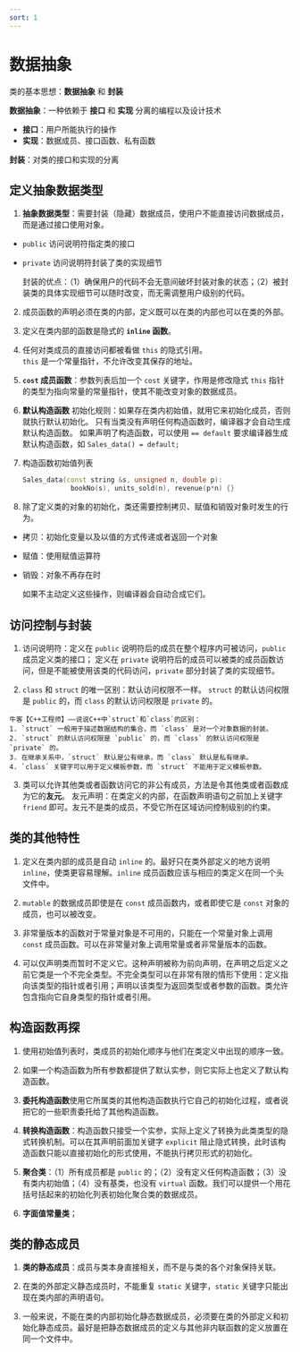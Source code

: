 ```yaml
---
sort: 1
---
```


# 数据抽象

类的基本思想：**数据抽象** 和 **封装**  

**数据抽象**：一种依赖于 **接口** 和 **实现** 分离的编程以及设计技术  
- **接口**：用户所能执行的操作      
- **实现**：数据成员、接口函数、私有函数  

**封装**：对类的接口和实现的分离

## 定义抽象数据类型
1. **抽象数据类型**：需要封装（隐藏）数据成员，使用户不能直接访问数据成员，而是通过接口使用对象。
- `public` 访问说明符指定类的接口  
- `private` 访问说明符封装了类的实现细节  
    
    封装的优点：（1）确保用户的代码不会无意间破坏封装对象的状态；（2）被封装类的具体实现细节可以随时改变，而无需调整用户级别的代码。
  
2. 成员函数的声明必须在类的内部，定义既可以在类的内部也可以在类的外部。
  
3. 定义在类内部的函数是隐式的 **`inline` 函数**。
  
4. 任何对类成员的直接访问都被看做 `this` 的隐式引用。  
    `this` 是一个常量指针，不允许改变其保存的地址。
  
5. **`cost` 成员函数**：参数列表后加一个 `cost` 关键字，作用是修改隐式 `this` 指针的类型为指向常量的常量指针，使其不能改变对象的数据成员。

6. **默认构造函数** 初始化规则：如果存在类内初始值，就用它来初始化成员，否则就执行默认初始化。
    只有当类没有声明任何构造函数时，编译器才会自动生成默认构造函数。
    如果声明了构造函数，可以使用 `== default` 要求编译器生成默认构造函数，如 `Sales_data() = default;`

7. 构造函数初始值列表
    ```cpp
    Sales_data(const string &s, unsigned n, double p):
                bookNo(s), units_sold(n), revenue(p*n) {}
    ```

8. 除了定义类的对象的初始化，类还需要控制拷贝、赋值和销毁对象时发生的行为。
- 拷贝：初始化变量以及以值的方式传递或者返回一个对象
- 赋值：使用赋值运算符
- 销毁：对象不再存在时  
    
    如果不主动定义这些操作，则编译器会自动合成它们。

## 访问控制与封装
1. 访问说明符：定义在 `public` 说明符后的成员在整个程序内可被访问，`public` 成员定义类的接口；
    定义在 `private` 说明符后的成员可以被类的成员函数访问，但是不能被使用该类的代码访问，`private` 部分封装了类的实现细节。

2. `class` 和 `struct` 的唯一区别：默认访问权限不一样。
    `struct` 的默认访问权限是 `public` 的，而 `class` 的默认访问权限是 `private` 的。

```note
牛客【C++工程师】——说说C++中`struct`和`class`的区别：
1. `struct` 一般用于描述数据结构的集合，而 `class` 是对一个对象数据的封装。
2. `struct` 的默认访问权限是 `public` 的，而 `class` 的默认访问权限是 `private` 的。
3. 在继承关系中，`struct` 默认是公有继承，而 `class` 默认是私有继承。
4. `class` 关键字可以用于定义模板参数，而 `struct` 不能用于定义模板参数。
```

3. 类可以允许其他类或者函数访问它的非公有成员，方法是令其他类或者函数成为它的**友元**。
    友元声明：在类定义的内部，在函数声明语句之前加上关键字 `friend` 即可。友元不是类的成员，不受它所在区域访问控制级别的约束。

## 类的其他特性
1. 定义在类内部的成员是自动 `inline` 的。最好只在类外部定义的地方说明 `inline`，使类更容易理解。`inline` 成员函数应该与相应的类定义在同一个头文件中。

2. `mutable` 的数据成员即使是在 `const` 成员函数内，或者即使它是 `const` 对象的成员，也可以被改变。

3. 非常量版本的函数对于常量对象是不可用的，只能在一个常量对象上调用 `const` 成员函数。可以在非常量对象上调用常量或者非常量版本的函数。

4.  可以仅声明类而暂时不定义它。这种声明被称为前向声明，在声明之后定义之前它类是一个不完全类型。不完全类型可以在非常有限的情形下使用：定义指向该类型的指针或者引用；声明以该类型为返回类型或者参数的函数。类允许包含指向它自身类型的指针或者引用。

## 构造函数再探
1. 使用初始值列表时，类成员的初始化顺序与他们在类定义中出现的顺序一致。

2. 如果一个构造函数为所有参数都提供了默认实参，则它实际上也定义了默认构造函数。

3. **委托构造函数**使用它所属类的其他构造函数执行它自己的初始化过程，或者说把它的一些职责委托给了其他构造函数。

4. **转换构造函数**：构造函数只接受一个实参，实际上定义了转换为此类类型的隐式转换机制。可以在其声明前面加关键字 `explicit` 阻止隐式转换，此时该构造函数只能以直接初始化的形式使用，不能执行拷贝形式的初始化。

5. **聚合类**：（1）所有成员都是 `public` 的；（2）没有定义任何构造函数；（3）没有类内初始值；（4）没有基类，也没有 `virtual` 函数。我们可以提供一个用花括号括起来的初始化列表初始化聚合类的数据成员。

6. **字面值常量类**；

## 类的静态成员
1. **类的静态成员**：成员与类本身直接相关，而不是与类的各个对象保持关联。

2. 在类的外部定义静态成员时，不能重复 `static` 关键字，`static` 关键字只能出现在类内部的声明语句。

3. 一般来说，不能在类的内部初始化静态数据成员，必须要在类的外部定义和初始化静态成员。最好是把静态数据成员的定义与其他非内联函数的定义放置在同一个文件中。
